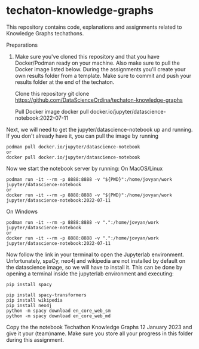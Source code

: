 # techaton-knowledge-graphs

This repository contains code, explanations and assignments related to Knowledge Graphs techathons.

Preparations

1. Make sure you've cloned this repository and that you have Docker/Podman ready on your machine. Also make sure to pull the Docker image listed below. During the assignments you'll create your own results folder from a template. Make sure to commit and push your results folder at the end of the techaton.

    Clone this repository
        git clone https://github.com/DataScienceOrdina/techaton-knowledge-graphs


    Pull Docker image
        docker pull docker.io/jupyter/datascience-notebook:2022-07-11


Next, we will need to get the jupyter/datascience-notebook up and running. If you don't already have it, you can pull the image by running 

    podman pull docker.io/jupyter/datascience-notebook
    or
    docker pull docker.io/jupyter/datascience-notebook

Now we start the notebook server by running: On MacOS/Linux

    podman run -it --rm -p 8888:8888 -v "${PWD}":/home/jovyan/work jupyter/datascience-notebook
    or
    docker run -it --rm -p 8888:8888 -v "${PWD}":/home/jovyan/work jupyter/datascience-notebook:2022-07-11

On Windows

    podman run -it --rm -p 8888:8888 -v ".":/home/jovyan/work jupyter/datascience-notebook
    or
    docker run -it --rm -p 8888:8888 -v ".":/home/jovyan/work jupyter/datascience-notebook:2022-07-11

Now follow the link in your terminal to open the Jupyterlab environment. Unfortunately, spaCy, neo4j and wikipedia are not installed by default on the datascience image, so we will have to install it. This can be done by opening a terminal inside the jupyterlab environment and executing:

    pip install spacy

    pip install spacy-transformers
    pip install wikipedia
    pip install neo4j 
    python -m spacy download en_core_web_sm
    python -m spacy download en_core_web_md

Copy the the notebook Techathon Knowledge Graphs 12 January 2023 and give it your (team)name. Make sure you store all your progress in this folder during this assignment.

